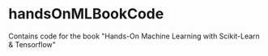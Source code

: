 # handsOnMLBookCode
Contains code for the book "Hands-On Machine Learning with Scikit-Learn &amp; Tensorflow"
